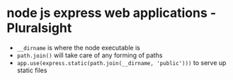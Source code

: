 # node js express web applications - Pluralsight

* `__dirname` is where the node executable is
* `path.join()` will take care of any forming of paths
* `app.use(express.static(path.join(__dirname, 'public')))` to serve up static files